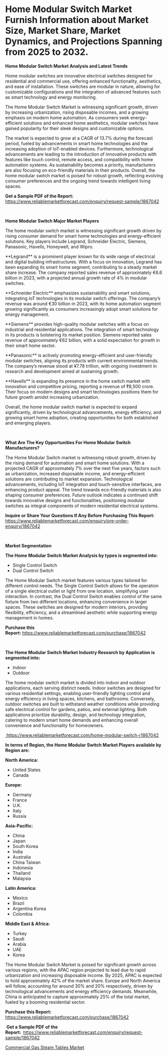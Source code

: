 <p><h1>Home Modular Switch Market Furnish Information about Market Size, Market Share, Market Dynamics, and Projections Spanning from 2025 to 2032.</h1></p><p><strong>Home Modular Switch Market Analysis and Latest Trends</strong></p>
<p><p>Home modular switches are innovative electrical switches designed for residential and commercial use, offering enhanced functionality, aesthetics, and ease of installation. These switches are modular in nature, allowing for customizable configurations and the integration of advanced features such as smart technology and energy monitoring.</p><p>The Home Modular Switch Market is witnessing significant growth, driven by increasing urbanization, rising disposable incomes, and a growing emphasis on modern home automation. As consumers seek energy-efficient solutions and enhanced home aesthetics, modular switches have gained popularity for their sleek designs and customizable options. </p><p>The market is expected to grow at a CAGR of 13.7% during the forecast period, fueled by advancements in smart home technologies and the increasing adoption of IoT-enabled devices. Furthermore, technological advancements are leading to the introduction of innovative products with features like touch control, remote access, and compatibility with home automation systems. As sustainability becomes a priority, manufacturers are also focusing on eco-friendly materials in their products. Overall, the home modular switch market is poised for robust growth, reflecting evolving consumer preferences and the ongoing trend towards intelligent living spaces.</p></p>
<p><strong>Get a Sample PDF of the Report:&nbsp;</strong> <a href="https://www.reliablemarketforecast.com/enquiry/request-sample/1867042?utm_campaign=1105&utm_medium=2&utm_source=Github&utm_content=ia&utm_term=10022025&utm_id=home-modular-switch">https://www.reliablemarketforecast.com/enquiry/request-sample/1867042</a></p>
<p>&nbsp;</p>
<p><strong>Home Modular Switch Major Market Players</strong></p>
<p><p>The home modular switch market is witnessing significant growth driven by rising consumer demand for smart home technologies and energy-efficient solutions. Key players include Legrand, Schneider Electric, Siemens, Panasonic, Havells, Honeywell, and Wipro.</p><p>**Legrand** is a prominent player known for its wide range of electrical and digital building infrastructures. With a focus on innovation, Legrand has been expanding its smart home segment, contributing to a steady market share increase. The company reported sales revenue of approximately €6.6 billion in 2023, with a projected annual growth rate of 4% in modular switches.</p><p>**Schneider Electric** emphasizes sustainability and smart solutions, integrating IoT technologies in its modular switch offerings. The company’s revenue was around €30 billion in 2023, with its home automation segment growing significantly as consumers increasingly adopt smart solutions for energy management.</p><p>**Siemens** provides high-quality modular switches with a focus on industrial and residential applications. The integration of smart technology in its products is bolstering its market position. Siemens reported sales revenue of approximately €62 billion, with a solid expectation for growth in their smart home sector.</p><p>**Panasonic** is actively promoting energy-efficient and user-friendly modular switches, aligning its products with current environmental trends. The company’s revenue stood at ¥7.78 trillion, with ongoing investment in research and development aimed at sustaining growth.</p><p>**Havells** is expanding its presence in the home switch market with innovation and competitive pricing, reporting a revenue of ₹8,500 crore. Their focus on modern designs and smart technologies positions them for future growth amidst increasing urbanization.</p><p>Overall, the home modular switch market is expected to expand significantly, driven by technological advancements, energy efficiency, and growing smart home adoption, creating opportunities for both established and emerging players.</p></p>
<p>&nbsp;</p>
<p><strong>What Are The Key Opportunities For Home Modular Switch Manufacturers?</strong></p>
<p><p>The Home Modular Switch market is witnessing robust growth, driven by the rising demand for automation and smart home solutions. With a projected CAGR of approximately 7% over the next five years, factors such as urbanization, increased disposable income, and energy-efficient solutions are contributing to market expansion. Technological advancements, including IoT integration and touch-sensitive interfaces, are enhancing product appeal. The trend towards eco-friendly materials is also shaping consumer preferences. Future outlook indicates a continued shift towards innovative designs and functionalities, positioning modular switches as integral components of modern residential electrical systems.</p></p>
<p><strong>Inquire or Share Your Questions If Any Before Purchasing This Report:</strong> <a href="https://www.reliablemarketforecast.com/enquiry/pre-order-enquiry/1867042?utm_campaign=1105&utm_medium=2&utm_source=Github&utm_content=ia&utm_term=10022025&utm_id=home-modular-switch">https://www.reliablemarketforecast.com/enquiry/pre-order-enquiry/1867042</a></p>
<p>&nbsp;</p>
<p><strong>Market Segmentation</strong></p>
<p><strong>The Home Modular Switch Market Analysis by types is segmented into:</strong></p>
<p><ul><li>Single Control Switch</li><li>Dual Control Switch</li></ul></p>
<p><p>The Home Modular Switch market features various types tailored for different control needs. The Single Control Switch allows for the operation of a single electrical outlet or light from one location, simplifying user interaction. In contrast, the Dual Control Switch enables control of the same fixture from two different locations, enhancing convenience in larger spaces. These switches are designed for modern interiors, providing flexibility, efficiency, and a streamlined aesthetic while supporting energy management in homes.</p></p>
<p><strong>Purchase this Report:&nbsp;</strong><a href="https://www.reliablemarketforecast.com/purchase/1867042?utm_campaign=1105&utm_medium=2&utm_source=Github&utm_content=ia&utm_term=10022025&utm_id=home-modular-switch">https://www.reliablemarketforecast.com/purchase/1867042</a></p>
<p>&nbsp;</p>
<p><strong>The Home Modular Switch Market Industry Research by Application is segmented into:</strong></p>
<p><ul><li>Indoor</li><li>Outdoor</li></ul></p>
<p><p>The home modular switch market is divided into indoor and outdoor applications, each serving distinct needs. Indoor switches are designed for various residential settings, enabling user-friendly lighting control and energy efficiency in living spaces, kitchens, and bathrooms. Conversely, outdoor switches are built to withstand weather conditions while providing safe electrical control for gardens, patios, and external lighting. Both applications prioritize durability, design, and technology integration, catering to modern smart home demands and enhancing overall convenience and functionality for homeowners.</p></p>
<p><a href="https://www.reliablemarketforecast.com/home-modular-switch-r1867042?utm_campaign=1105&utm_medium=2&utm_source=Github&utm_content=ia&utm_term=10022025&utm_id=home-modular-switch">&nbsp;https://www.reliablemarketforecast.com/home-modular-switch-r1867042</a></p>
<p><strong>In terms of Region, the Home Modular Switch Market Players available by Region are:</strong></p>
<p>
    <p> <strong> North America: </strong>
        <ul>
            <li>United States</li>
            <li>Canada</li>
        </ul>
        </p> 
    <p> <strong> Europe: </strong>
        <ul>
            <li>Germany</li>
            <li>France</li>
            <li>U.K.</li>
            <li>Italy</li>
            <li>Russia</li>
        </ul>
        </p> 
    <p> <strong> Asia-Pacific: </strong>
        <ul>
            <li>China</li>
            <li>Japan</li>
            <li>South Korea</li>
            <li>India</li>
            <li>Australia</li>
            <li>China Taiwan</li>
            <li>Indonesia</li>
            <li>Thailand</li>
            <li>Malaysia</li>
        </ul>
        </p> 
    <p> <strong> Latin America: </strong>
        <ul>
            <li>Mexico</li>
            <li>Brazil</li>
            <li>Argentina Korea</li>
            <li>Colombia</li>
        </ul>
        </p> 
    <p> <strong> Middle East & Africa: </strong>
        <ul>
            <li>Turkey</li>
            <li>Saudi</li>
            <li>Arabia</li>
            <li>UAE</li>
            <li>Korea</li>
        </ul>
    </p>
    </p>
<p><p>The Home Modular Switch Market is poised for significant growth across various regions, with the APAC region projected to lead due to rapid urbanization and increasing disposable income. By 2025, APAC is expected to hold approximately 42% of the market share. Europe and North America will follow, accounting for around 30% and 20% respectively, driven by technological advancements and energy efficiency demands. Meanwhile, China is anticipated to capture approximately 25% of the total market, fueled by a booming residential sector.</p></p>
<p><strong>Purchase this Report: </strong><a href="https://www.reliablemarketforecast.com/purchase/1867042?utm_campaign=1105&utm_medium=2&utm_source=Github&utm_content=ia&utm_term=10022025&utm_id=home-modular-switch">https://www.reliablemarketforecast.com/purchase/1867042</a></p>
<p>&nbsp;<strong>Get a Sample PDF of the Report:&nbsp;&nbsp;</strong><a href="https://www.reliablemarketforecast.com/enquiry/request-sample/1867042?utm_campaign=1105&utm_medium=2&utm_source=Github&utm_content=ia&utm_term=10022025&utm_id=home-modular-switch">https://www.reliablemarketforecast.com/enquiry/request-sample/1867042</a></p>
<p><strong></strong></p>
<p><p><a href="https://github.com/prosalinda88/Market-Research-Report-List-7/blob/main/commercial-gas-steam-tables-market.md?utm_campaign=1105&utm_medium=2&utm_source=Github&utm_content=ia&utm_term=10022025&utm_id=home-modular-switch">Commercial Gas Steam Tables Market</a></p></p>